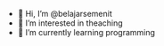 - 👋 Hi, I’m @belajarsemenit
- 👀 I’m interested in theaching
- 🌱 I’m currently learning programming
<!---
belajarsemenit/belajarsemenit is a ✨ special ✨ repository because its `README.md` (this file) appears on your GitHub profile.
You can click the Preview link to take a look at your changes.
--->
